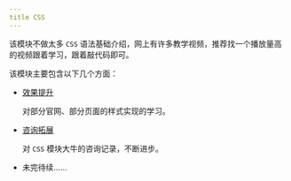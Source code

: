 ```yaml
---
title CSS
---
```

该模块不做太多 `CSS` 语法基础介绍，网上有许多教学视频，推荐找一个播放量高的视频跟着学习，跟着敲代码即可。

该模块主要包含以下几个方面：

- [效果提升](/learn/CSS/效果提升)

  对部分官网、部分页面的样式实现的学习。

- [咨询拓展](/learn/CSS/咨询拓展/BEM)

  对 `CSS` 模块大牛的咨询记录，不断进步。

- 未完待续......